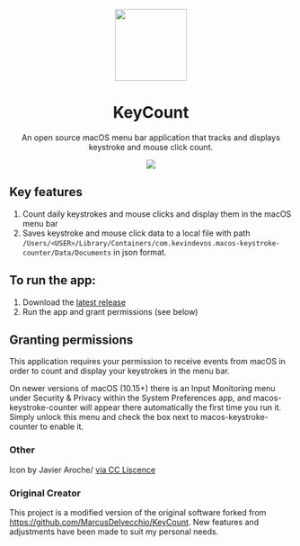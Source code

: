 <p align="center">
  <img width="128" src="macos-keystroke-counter/Assets.xcassets/icon_512x512@2x.png">
</p>

<h1 align="center">KeyCount</h1>

<p align="center">
  An open source macOS menu bar application that tracks and displays keystroke and mouse click count.
</p>

<p align="center">
  <img src="https://media.giphy.com/media/v1.Y2lkPTc5MGI3NjExaHFsaDJyZHZ6dmtxMnI3MG1qc2M4bXZpOTBrZGl1c3ljMmhnaWYzOSZlcD12MV9pbnRlcm5hbF9naWZfYnlfaWQmY3Q9Zw/WB1Y5VlmofpfQwjpZt/source.gif">
</p>

## Key features
1. Count daily keystrokes and mouse clicks and display them in the macOS menu bar
2. Saves keystroke and mouse click data to a local file with path `/Users/<USER>/Library/Containers/com.kevindevos.macos-keystroke-counter/Data/Documents` in json format.

## To run the app:
1. Download the [latest release](https://github.com/kevindevos/KeyCount/releases#latest)
2. Run the app and grant permissions (see below)

## Granting permissions
This application requires your permission to receive events from macOS in order to count and display your keystrokes in the menu bar.

On newer versions of macOS (10.15+) there is an Input Monitoring menu under Security & Privacy within the System Preferences app, and macos-keystroke-counter will appear there automatically the first time you run it. Simply unlock this menu and check the box next to macos-keystroke-counter to enable it.

### Other
Icon by Javier Aroche/ [via CC Liscence](https://creativecommons.org/licenses/by/4.0/)

### Original Creator
This project is a modified version of the original software forked from https://github.com/MarcusDelvecchio/KeyCount. New features and adjustments have been made to suit my personal needs.